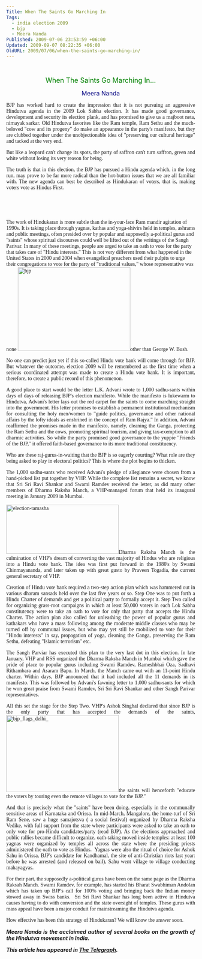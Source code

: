 ```yaml
---
Title: When The Saints Go Marching In
Tags:
  - india election 2009
  - bjp
  - Meera Nanda
Published: 2009-07-06 23:53:59 +06:00
Updated: 2009-09-07 08:22:35 +06:00
OldURL: 2009/07/06/when-the-saints-go-marching-in/
---
```


 
<p style="text-align: center;"><span style="font-size: large; color: #008000;">When The Saints Go Marching In…</span></p>
<p style="text-align: center;"><span style="font-size: medium; color: #000080;">Meera Nanda</span></p>
<p style="text-align: justify;"><span style="font-family: Verdana;">BJP has worked hard to create the impression that it is not pursuing an aggressive Hindutva agenda in the 2009 Lok Sabha election. It has made good governance, development and security its election plank, and has promised to give us a majboot neta, nirnayak sarkar. Old Hindutva favorites like the Ram temple, Ram Sethu and the much- beloved "cow and its progeny" do make an appearance in the party's manifesto, but they are clubbed together under the unobjectionable idea of "preserving our cultural heritage" and tacked at the very end.</span></p>
<p style="text-align: justify;"><span style="font-family: Verdana;">But like a leopard can't change its spots, the party of saffron can't turn saffron, green and white without losing its very reason for being.</span></p>
<p style="text-align: justify;"><span style="font-family: Verdana;">The truth is that in this election, the BJP has pursued a Hindu agenda which, in the long run, may prove to be far more radical than the hot-button issues that we are all familiar with. The new agenda can best be described as Hindukaran of voters, that is, making voters vote as Hindus First.</span></p>
<p style="text-align: justify;"> </p>
<p style="text-align: justify;"> </p>

<span style="font-family: Verdana;">The work of Hindukaran is more subtle than the in-your-face Ram mandir agitation of 1990s. It is taking place through yagnas, kathas and yoga-shivirs held in temples, ashrams and public meetings, often presided over by popular and supposedly a-political gurus and "saints" whose spiritual discourses could well be lifted out of the writings of the Sangh Parivar. In many of these meetings, people are urged to take an oath to vote for the party that takes care of "Hindu interests." This is not very different from what happened in the United States in 2000 and 2004 when evangelical preachers used their pulpits to urge their congregations to vote for the party of "traditional values," whose representative was none <a onclick="pageTracker._trackPageview('/outbound/article/beacononline.wordpress.com');" href="https://beacononline.wordpress.com/2008/06/04/"><img class="alignright size-medium wp-image-1356" title="bjp" src="https://nirmukta.com/wp-content/uploads/2009/05/bjp-300x223.jpg" alt="bjp" width="300" height="223" /></a>other than George W. Bush.</span>
<p style="text-align: justify;"><span style="font-family: Verdana;">No one can predict just yet if this so-called Hindu vote bank will come through for BJP. But whatever the outcome, election 2009 will be remembered as the first time when a serious coordinated attempt was made to create a Hindu vote bank. It is important, therefore, to create a public record of this phenomenon.</span></p>
<p style="text-align: justify;"><span style="font-family: Verdana;">A good place to start would be the letter L.K. Advani wrote to 1,000 sadhu-sants within days of days of releasing BJP's election manifesto. While the manifesto is lukewarm to Hindutva, Advani's letter lays out the red carpet for the saints to come marching straight into the government. His letter promises to establish a permanent institutional mechanism for consulting the holy men/women to "guide politics, governance and other national affairs by the lofty ideals as enshrined in the concept of Ram Rajya." In addition, Advani reaffirmed the promises made in the manifesto, namely, cleaning the Ganga, protecting the Ram Sethu and the cows, promoting spiritual tourism, and giving tax-exemption to all dharmic activities. So while the party promised good governance to the yuppie "Friends of the BJP," it offered faith-based governance to its more traditional constituency.</span></p>
<p style="text-align: justify;"><span style="font-family: Verdana;">Who are these raj-gurus-in-waiting that the BJP is so eagerly courting? What role are they being asked to play in electoral politics? This is where the plot begins to thicken.</span></p>
<p style="text-align: justify;"><span style="font-family: Verdana;">The 1,000 sadhu-sants who received Advani's pledge of allegiance were chosen from a hand-picked list put together by VHP. While the complete list remains a secret, we know that Sri Sri Ravi Shankar and Swami Ramdev received the letter, as did many other members of Dharma Raksha Manch, a VHP-managed forum that held its inaugural meeting in January 2009 in Mumbai.</span></p>
<p style="text-align: justify;"><span style="font-family: Verdana;"><a onclick="pageTracker._trackPageview('/outbound/article/www.rediff.com');" href="https://www.rediff.com/election/2004/apr/13equiz.htm"><img class="alignleft size-medium wp-image-1357" title="election-tamasha" src="https://nirmukta.com/wp-content/uploads/2009/05/election-tamasha-300x131.jpg" alt="election-tamasha" width="300" height="131" /></a>Dharma Raksha Manch is the culmination of VHP's dream of converting the vast majority of Hindus who are religious into a Hindu vote bank. The idea was first put forward in the 1980's by Swami Chinmayananda, and later taken up with great gusto by Praveen Togadia, the current general secretary of VHP.</span></p>
<p style="text-align: justify;"><span style="font-family: Verdana;">Creation of Hindu vote bank required a two-step action plan which was hammered out in various dharam sansads held over the last five years or so. Step One was to put forth a Hindu Charter of demands and get a political party to formally accept it. Step Two called for organizing grass-root campaigns in which at least 50,000 voters in each Lok Sabha constitutency were to take an oath to vote for only that party that accepts the Hindu Charter. The action plan also called for unleashing the power of popular gurus and kathakars who have a mass following among the moderate middle classes who may be turned off by communal issues, but who may yet still be mobilized to vote for their "Hindu interests" in say, propagation of yoga, cleaning the Ganga, preserving the Ram Sethu, defeating "Islamic terrorism" etc.</span></p>
<p style="text-align: justify;"><span style="font-family: Verdana;">The Sangh Parviar has executed this plan to the very last dot in this election. In late January, VHP and RSS organized the Dharma Raksha Manch in Mumbai which gave the pride of place to popular gurus including Swami Ramdev, Rameshbhai Oza, Sadhavi Rithambara and Asaram Bapu. In March, the Manch came out with an 11-point Hindu charter. Within days, BJP announced that it had included all the 11 demands in its manifesto. This was followed by Advani's fawning letter to 1,000 sadhu-sants for which he won great praise from Swami Ramdev, Sri Sri Ravi Shankar and other Sangh Parivar representatives.</span></p>
<p style="text-align: justify;"><span style="font-family: Verdana;">All this set the stage for the Step Two. VHP's Ashok Singhal declared that since BJP is the only party that has accepted the demands of the saints, <a onclick="pageTracker._trackPageview('/outbound/article/www.outlookindia.com');" href="https://www.outlookindia.com/pti_coverage.asp?gid=124&amp;id=643103"><img class="alignright size-medium wp-image-1358" title="bjp_flags_delhi_" src="https://nirmukta.com/wp-content/uploads/2009/05/bjp_flags_delhi_-300x205.jpg" alt="bjp_flags_delhi_" width="300" height="205" /></a>the saints will henceforth "educate the voters by touring even the remote villages to vote for the BJP."</span></p>
<p style="text-align: justify;"><span style="font-family: Verdana;">And that is precisely what the "saints" have been doing, especially in the communally sensitive areas of Karnataka and Orissa. In mid-March, Mangalore, the home-turf of Sri Ram Sene, saw a huge samajotsva ( a social festival) organized by Dharma Raksha Vedike, with full support from the state where participants were asked to take an oath to only vote for pro-Hindu candidates/party (read BJP). As the elections approached and public rallies became difficult to organize, oath-taking moved inside temples: at least 100 yagnas were organized by temples all across the state where the presiding priests administered the oath to vote as Hindus.  Yagnas were also the ritual of choice for Ashok Sahu in Orissa, BJP's candidate for Kandhamal, the site of anti-Christian riots last year: before he was arrested (and released on bail), Sahu went village to village conducting mahayagyas.</span></p>
<p style="text-align: justify;"><span style="font-family: Verdana;">For their part, the supposedly a-political gurus have been on the same page as the Dharma Raksah Manch. Swami Ramdev, for example, has started his Bharat Swabhiman Andolan which has taken up BJP's call for 100% voting and bringing back the Indian money stowed away in Swiss banks.  Sri Sri Ravi Shankar has long been active in Hindutva causes having to do with conversion and the state oversight of temples. These gurus with mass appeal have been a major conduit for mainstreaming the Hindutva agenda.</span></p>
<p style="text-align: justify;"><span style="font-family: Verdana;">How effective has been this strategy of Hindukaran? We will know the answer soon.</span></p>
<p style="text-align: justify;"><strong><em>Meera Nanda is the acclaimed author of several books on the growth of the Hindutva movement in India. </em></strong></p>

<strong><em>This article has appeared in <a onclick="pageTracker._trackPageview('/outbound/article/www.telegraphindia.com');" href="https://www.telegraphindia.com/1090512/jsp/opinion/story_10947801.jsp">The Telegraph</a>.</em></strong>
